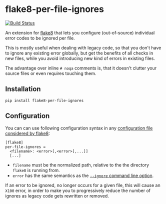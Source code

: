 # flake8-per-file-ignores

[![Build Status][1]][2]

An extension for [flake8][3] that lets you configure (out-of-source) individual
error codes to be ignored per file.

This is mostly useful when dealing with legacy code, so that you don't have to
ignore any existing error globally, but get the benefits of all checks in new
files, while you avoid introducing new kind of errors in existing files.

The advantage over inline `# noqa` comments is, that it doesn't clutter your
source files or even requires touching them.

## Installation

    pip install flake8-per-file-ignores

## Configuration

You can can use following configuration syntax in any [configuration file
considered by flake8][4]:

    [flake8]
    per-file-ignores =
      <filename>: <error>[,<error>[,...]]
      [...]

* `filename` must be the normalized path, relative to the the directory
  `flake8` is running from.
* `error` has the same semantics as the [`--ignore` command line option][5].

If an error to be ignored, no longer occurs for a given file, this will
cause an `X100` error, in order to make you to progressively reduce the number
of ignores as legacy code gets rewritten or removed.

[1]: https://travis-ci.org/snoack/flake8-per-file-ignores.svg?branch=master
[2]: https://travis-ci.org/snoack/flake8-per-file-ignores
[3]: https://gitlab.com/pycqa/flake8
[4]: http://flake8.pycqa.org/en/latest/user/configuration.html#configuration-locations
[5]: http://flake8.pycqa.org/en/latest/user/options.html#cmdoption-flake8-ignore


